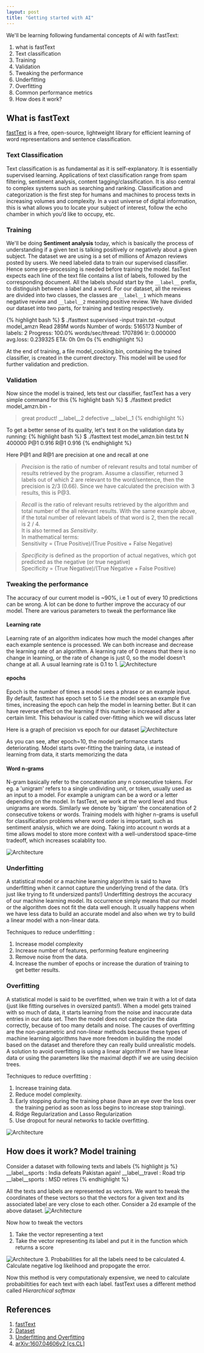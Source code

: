 ```yaml
---
layout: post
title: "Getting started with AI"
---
```


We'll be learning following fundamental concepts of AI with fastText:
1. what is fastText
2. Text classification
3. Training 
4. Validation
5. Tweaking the performance
6. Underfitting
7. Overfitting
8. Common performance metrics
9. How does it work?


## What is fastText
[fastText](https://fasttext.cc) is a free, open-source, lightweight library for efficient learning of word 
representations and sentence classification.

### Text Classification
Text classification is as fundamental as it is self-explanatory. It is essentially supervised learning. Applications 
of text classification range from spam filtering, sentiment analysis, content tagging/classification. It is also central
 to complex systems such as searching and ranking. Classification and categorization is the first step for humans and 
 machines to process texts in increasing volumes and complexity. In a vast universe of digital information, this is what
  allows you to locate your subject of interest, follow the echo chamber in which you’d like to occupy, etc.

### Training
We'll be doing **Sentiment analysis** today, which is basically the process of understanding if a given text is talking 
positively or negatively about a given subject. The dataset we are using is a set of millions of Amazon reviews posted 
by users.
We need labeled data to train our supervised classifier. Hence some pre-processing is needed before training the model.
fasText expects each line of the text file contains a list of labels, followed by the corresponding document. All the 
labels should start by the `__label__` prefix, to distinguish between a label and a word.
For our dataset, all the reviews are divided into two classes, the classes are `__label__1` which means negative review
and `__label__2` meaning positive review. We have divided our dataset into two parts, for training and testing respectively.

{% highlight bash %}
$ ./fasttext supervised -input train.txt -output model_amzn
Read 289M words
Number of words:  5165173
Number of labels: 2
Progress: 100.0% words/sec/thread: 1707896 lr:  0.000000 avg.loss:  0.239325 ETA:   0h 0m 0s
{% endhighlight %}

At the end of training, a file model_cooking.bin, containing the trained classifier, is created in the current directory.
This model will be used for further validation and prediction.

### Validation
Now since the model is trained, lets test our classifier, fastText has a very simple command for this
{% highlight bash %}
$ ./fasttext predict model_amzn.bin -
> great product!
__label__2
> defective 
__label__1
{% endhighlight %}

To get a better sense of its quality, let's test it on the validation data by running:
{% highlight bash %}
$ ./fasttext test model_amzn.bin test.txt
N	400000
P@1	0.916
R@1	0.916
{% endhighlight %}

Here P@1 and R@1 are precision at one and recall at one
> *Precision* is the ratio of number of relevant results and total number of results retrieved by the program. 
>Assume a classifier, returned 3 labels out of which 2 are relevant to the word/sentence, then the precision is 
>2/3 (0.66). Since we have calculated the precision with 3 results, this is P@3.

> *Recall* is the ratio of relevant results retrieved by the algorithm and total number of the all relevant results. 
>With the same example above, if the total number of relevant labels of that word is 2, then the recall is 2 / 4.<br> 
>It is also termed as *Sensitivity*.<br>
>In mathematical terms:<br>
>Sensitivity = (True Positive)/(True Positive + False Negative)

> *Specificity* is defined as the proportion of actual negatives, which got predicted as the negative (or true negative)<br>
> Specificity = (True Negative)/(True Negative + False Positive)

### Tweaking the performance
The accuracy of our current model is ~90%, i.e 1 out of every 10 predictions can be wrong. A lot can be done to further 
improve the accuracy of our model. There are various parameters to tweak the performance like 
#### Learning rate
Learning rate of an algorithm indicates how much the model changes after each example sentence is processed. 
We can both increase and decrease the learning rate of an algorithm. A learning rate of 0 means that there is no 
change in learning, or the rate of change is just 0, so the model doesn’t change at all. 
A usual learning rate is 0.1 to 1.
<img src="/assets/lr.png" alt="Architecture">

#### epochs
Epoch is the number of times a model sees a phrase or an example input. By default, fasttext has epoch set to 5 i.e the 
model sees an example five times, increasing the epoch can help the model in learning better. But it can have reverse 
effect on the learning if this number is increased after a certain limit. This behaviour is called over-fitting which 
we will discuss later

Here is a graph of precision vs epoch for our dataset
<img src="/assets/pre_vs_epoch.png" alt="Architecture">

As you can see, after epoch=10, the model performance starts deteriorating. Model starts over-fitting the training data,
 i.e instead of learning from data, it starts memorizing the data

#### Word n-grams
N-gram basically refer to the concatenation any n consecutive tokens. For eg. a 'unigram' refers to a single undividing 
unit, or token, usually used as an input to a model. For example a unigram can be a word or a letter depending on the 
model. In fastText, we work at the word level and thus unigrams are words. Similarly we denote by 'bigram' the concatenation 
of 2 consecutive tokens or words.
Training models with higher n-grams is usefull for classification problems where word order is important, such as 
sentiment analysis, which we are doing. Taking into account n words at a time allows model to store more context with a 
well-understood space–time tradeoff, which increases scalablity too.

<img src="/assets/pr_vs_wordngrams.png" alt="Architecture">


### Underfitting
A statistical model or a machine learning algorithm is said to have underfitting when it cannot capture the underlying 
trend of the data. (It’s just like trying to fit undersized pants!) Underfitting destroys the accuracy of our machine 
learning model. Its occurrence simply means that our model or the algorithm does not fit the data well enough. It usually
 happens when we have less data to build an accurate model and also when we try to build a linear model with a 
 non-linear data. 

Techniques to reduce underfitting :
1. Increase model complexity
2. Increase number of features, performing feature engineering
3. Remove noise from the data.
4. Increase the number of epochs or increase the duration of training to get better results.

### Overfitting
A statistical model is said to be overfitted, when we train it with a lot of data (just like fitting ourselves in 
oversized pants!). When a model gets trained with so much of data, it starts learning from the noise and inaccurate 
data entries in our data set. Then the model does not categorize the data correctly, because of too many details and 
noise. The causes of overfitting are the non-parametric and non-linear methods because these types of machine learning 
algorithms have more freedom in building the model based on the dataset and therefore they can really build unrealistic 
models. A solution to avoid overfitting is using a linear algorithm if we have linear data or using the parameters like 
the maximal depth if we are using decision trees.

Techniques to reduce overfitting :
1. Increase training data.
2. Reduce model complexity.
3. Early stopping during the training phase (have an eye over the loss over the training period as soon as loss begins 
to increase stop training).
4. Ridge Regularization and Lasso Regularization
5. Use dropout for neural networks to tackle overfitting.

<img src="/assets/underfitting-overfitting.png" alt="Architecture">

## How does it work? Model training
Consider a dataset with following texts and labels
{% highlight js %}
__label__sports : India defeats Pakistan again!
__label__travel : Road trip
__label__sports : MSD retires
{% endhighlight %}

All the texts and labels are represented as vectors. We want to tweak the coordinates of these vectors so that the 
vectors for a given text and its associated label are very close to each other.
Consider a 2d example of the above dataset.
<img src="/assets/word_vectors.png" alt="Architecture">

Now how to tweak the vectors
1. Take the vector representing a text
2. Take the vector representing its label and put it in the function which returns a score
<img src="/assets/softmax.png" alt="Architecture">
3. Probabilities for all the labels need to be calculated
4. Calculate negative log likelihood and propogate the error.

Now this method is very computationaly expensive, we need to calculate probabiltities for each text with each label.
fastText uses a different method called *Hierarchical softmax*



## References
1. [fastText](https://fasttext.cc/docs/en/supervised-tutorial.html)
2. [Dataset](https://www.kaggle.com/bittlingmayer/amazonreviews)
3. [Underfitting and Overfitting](https://www.geeksforgeeks.org/underfitting-and-overfitting-in-machine-learning/)
4. [arXiv:1607.04606v2 [cs.CL]](https://arxiv.org/abs/1607.04606)




